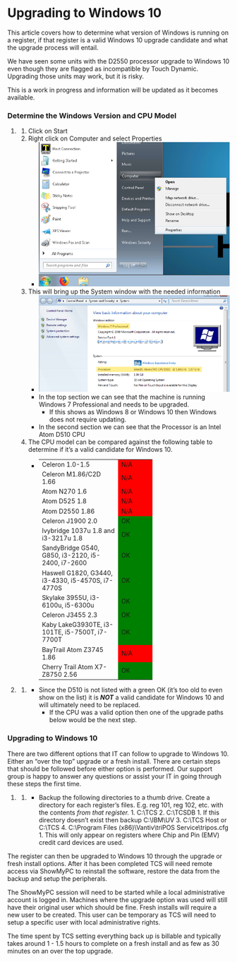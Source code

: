 # Upgrading to Windows 10

<PageHeader />

This article covers how to determine what version of Windows is running on a register, if that register is a valid Windows 10 upgrade candidate and what the upgrade process will entail.

We have seen some units with the D2550 processor upgrade to Windows 10 even though they are flagged as incompatible by Touch Dynamic. Upgrading those units may work, but it is risky.

This is a work in progress and information will be updated as it becomes available.

### Determine the Windows Version and CPU Model

1. 1. Click on Start
    2. Right click on Computer and select Properties
        - ![](./word-image-703.png)
    3. This will bring up the System window with the needed information
        - ![](./word-image-704.png)
        - In the top section we can see that the machine is running Windows 7 Professional and needs to be upgraded.
            - If this shows as Windows 8 or Windows 10 then Windows does not require updating.
        - In the second section we can see that the Processor is an Intel Atom D510 CPU
    4. The CPU model can be compared against the following table to determine if it’s a valid candidate for Windows 10.
        - <table width="230"><tbody><tr><td width="166">Celeron 1.0-1.5</td><td bgcolor="red" width="64">N/A</td></tr><tr><td width="166">Celeron M1.86/C2D 1.66</td><td bgcolor="red">N/A</td></tr><tr><td width="166">Atom N270 1.6</td><td bgcolor="red">N/A</td></tr><tr><td width="166">Atom D525 1.8</td><td bgcolor="red">N/A</td></tr><tr><td width="166">Atom D2550 1.86</td><td bgcolor="red">N/A</td></tr><tr><td width="166">Celeron J1900 2.0</td><td bgcolor="green">OK</td></tr><tr><td width="166">Ivybridge 1037u 1.8 and i3-3217u 1.8</td><td bgcolor="green">OK</td></tr><tr><td width="166">SandyBridge G540, G850, i3-2120, i5-2400, i7-2600</td><td bgcolor="green">OK</td></tr><tr><td width="166">Haswell G1820, G3440, i3-4330, i5-4570S, i7-4770S</td><td bgcolor="green">OK</td></tr><tr><td width="166">Skylake 3955U, i3-6100u, i5-6300u</td><td bgcolor="green">OK</td></tr><tr><td width="166">Celeron J3455 2.3</td><td bgcolor="green">OK</td></tr><tr><td width="166">Kaby LakeG3930TE, i3-101TE, i5-7500T, i7-7700T</td><td bgcolor="green">OK</td></tr><tr><td width="166">BayTrail Atom Z3745 1.86</td><td bgcolor="red">N/A</td></tr><tr><td width="166">Cherry Trail Atom X7-Z8750 2.56</td><td bgcolor="green">OK</td></tr></tbody></table>
            

1. 1. - Since the D510 is not listed with a green OK (it’s too old to even show on the list) it is **_NOT_** a valid candidate for Windows 10 and will ultimately need to be replaced.
        - If the CPU was a valid option then one of the upgrade paths below would be the next step.

### Upgrading to Windows 10

There are two different options that IT can follow to upgrade to Windows 10. Either an “over the top” upgrade or a fresh install. There are certain steps that should be followed before either option is performed. Our support group is happy to answer any questions or assist your IT in going through these steps the first time.

1. 1. - Backup the following directories to a thumb drive. Create a directory for each register’s files. E.g. reg 101, reg 102, etc. with the contents _from that register._
            1. C:\\TCS
            2. C:\\TCSDB
                1. If this directory doesn’t exist then backup C:\\IBM\\UV
            3. C:\\TCS Host or C:\\TCS
            4. C:\\Program Files (x86)\\Vantiv\\triPOS Service\\tripos.cfg
                1. This will only appear on registers where Chip and Pin (EMV) credit card devices are used.

The register can then be upgraded to Windows 10 through the upgrade or fresh install options. After it has been completed TCS will need remote access via ShowMyPC to reinstall the software, restore the data from the backup and setup the peripherals.

The ShowMyPC session will need to be started while a local administrative account is logged in. Machines where the upgrade option was used will still have their original user which should be fine. Fresh installs will require a new user to be created. This user can be temporary as TCS will need to setup a specific user with local administrative rights.

The time spent by TCS setting everything back up is billable and typically takes around 1 - 1.5 hours to complete on a fresh install and as few as 30 minutes on an over the top upgrade.

<PageFooter />
